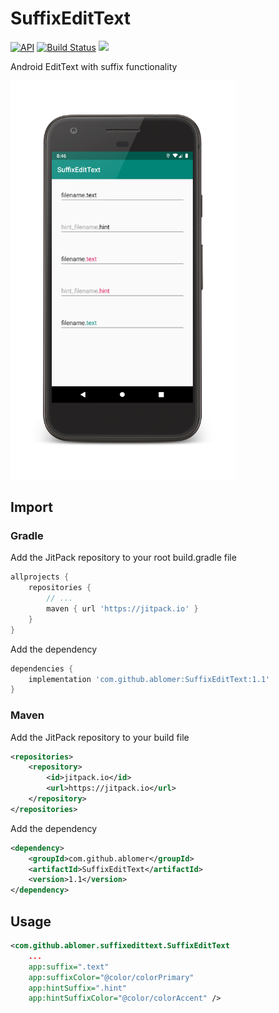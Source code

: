 # SuffixEditText

[![API](https://img.shields.io/badge/API-16%2B-green.svg?style=flat)](https://android-arsenal.com/api?level=14)
[![Build Status](https://travis-ci.com/ablomer/SuffixEditText.svg?branch=master)](https://travis-ci.com/ablomer/SuffixEditText)
[![](https://jitpack.io/v/ablomer/SuffixEditText.svg)](https://jitpack.io/#ablomer/SuffixEditText)

Android EditText with suffix functionality

<img width="360" src="imgs/screenshot_1_framed.png">

## Import

### Gradle

Add the JitPack repository to your root build.gradle file

```gradle
allprojects {
    repositories {
        // ...
        maven { url 'https://jitpack.io' }
    }
}
```

Add the dependency

```gradle
dependencies {
    implementation 'com.github.ablomer:SuffixEditText:1.1'
}
```

### Maven

Add the JitPack repository to your build file

```xml
<repositories>
    <repository>
        <id>jitpack.io</id>
        <url>https://jitpack.io</url>
    </repository>
</repositories>
```

Add the dependency

```xml
<dependency>
    <groupId>com.github.ablomer</groupId>
    <artifactId>SuffixEditText</artifactId>
    <version>1.1</version>
</dependency>
```

## Usage

```xml
<com.github.ablomer.suffixedittext.SuffixEditText
    ...
    app:suffix=".text"
    app:suffixColor="@color/colorPrimary"
    app:hintSuffix=".hint"
    app:hintSuffixColor="@color/colorAccent" />
```
